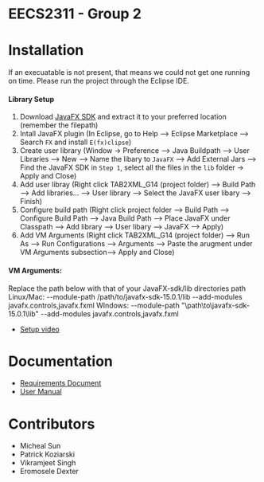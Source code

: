 # EECS2311 - Group 2

# Installation

If an execuatable is not present, that means we could not get one running on time. Please run the project through the Eclipse IDE.

#### Library Setup
1. Download [JavaFX SDK](https://gluonhq.com/products/javafx/) and extract it to your preferred location (remember the filepath)
2. Intall JavaFX plugin (In Eclipse, go to Help --> Eclipse Marketplace --> Search `FX` and install `E(fx)clipse`)
3. Create user library (Window -> Preference --> Java Buildpath --> User Libraries --> New --> Name the libary to `JavaFX` --> Add External Jars --> Find the JavaFX SDK in `Step 1`, select all the files in the `lib` folder -> Apply and Close)
4. Add user libray (Right click TAB2XML_G14 (project folder) --> Build Path --> Add libraries... --> User library --> Select the JavaFX user libary --> Finish)
5. Configure build path (Right click project folder --> Build Path --> Configure Build Path --> Java Build Path --> Place JavaFX under Classpath --> Add library --> User libary --> JavaFX --> Apply)
6. Add VM Arguments (Right click TAB2XML_G14 (project folder) --> Run As --> Run Configurations --> Arguments --> Paste the arugment under VM Arguments subsection--> Apply and Close)

#### VM Arguments:
Replace the path below with that of your JavaFX-sdk/lib directories path
Linux/Mac: --module-path /path/to/javafx-sdk-15.0.1/lib --add-modules javafx.controls,javafx.fxml
WIndows: --module-path "\path\to\javafx-sdk-15.0.1\lib" --add-modules javafx.controls,javafx.fxml

- [Setup video](https://www.youtube.com/watch?v=_7OM-cMYWbQ)

# Documentation
- [Requirements Document](https://drive.google.com/file/d/1P6PVXSci40jC2ZXHNMJsVcVXKRzrPFJE/view?usp=sharing)
- [User Manual](https://drive.google.com/file/d/145ux549id4GujhYk7V6eDImr-z0rWSo-/view?usp=sharing)

# Contributors
- Micheal Sun
- Patrick Koziarski
- Vikramjeet Singh
- Eromosele Dexter
